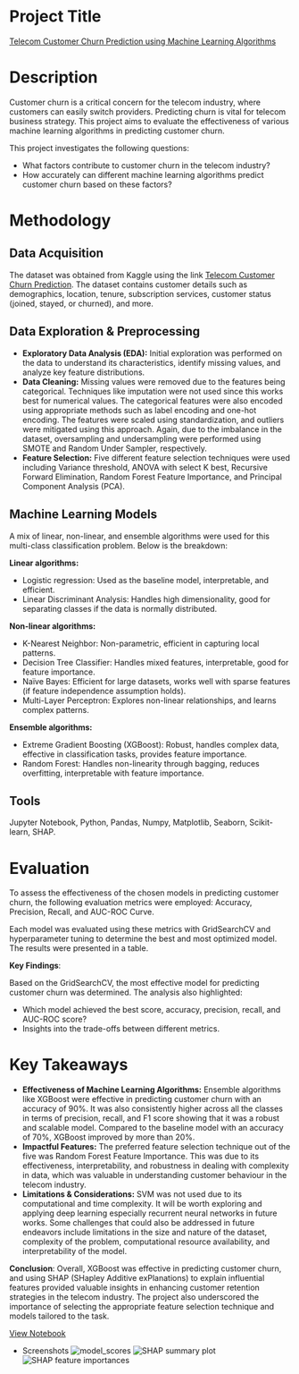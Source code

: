 # Project Title
[Telecom Customer Churn Prediction using Machine Learning Algorithms](https://www.kaggle.com/code/bigibraeh/customer-churn-prediction)

# Description 
Customer churn is a critical concern for the telecom industry, where customers can easily switch providers. Predicting churn is vital for telecom business strategy. This project aims to evaluate the effectiveness of various machine learning algorithms in predicting customer churn.

This project investigates the following questions:

* What factors contribute to customer churn in the telecom industry?
* How accurately can different machine learning algorithms predict customer churn based on these factors?

# Methodology
## Data Acquisition
The dataset was obtained from Kaggle using the link [Telecom Customer Churn Prediction](https://www.kaggle.com/datasets/shilongzhuang/telecom-customer-churn-by-maven-analytics). The dataset contains customer details such as demographics, location, tenure, subscription services, customer status (joined, stayed, or churned), and more.

## Data Exploration & Preprocessing
* **Exploratory Data Analysis (EDA):** Initial exploration was performed on the data to understand its characteristics, identify missing values, and analyze key feature distributions.
* **Data Cleaning:** Missing values were removed due to the features being categorical. Techniques like imputation were not used since this works best for numerical values. The categorical features were also encoded using appropriate methods such as label encoding and one-hot encoding. The features were scaled using standardization, and outliers were mitigated using this approach. Again, due to the imbalance in the dataset, oversampling and undersampling were performed using SMOTE and Random Under Sampler, respectively.
* **Feature Selection:** Five different feature selection techniques were used including Variance threshold, ANOVA with select K best, Recursive Forward Elimination, Random Forest Feature Importance, and Principal Component Analysis (PCA).


## Machine Learning Models
A mix of linear, non-linear, and ensemble algorithms were used for this multi-class classification problem. Below is the breakdown:

**Linear algorithms:** 
* Logistic regression: Used as the baseline model, interpretable, and efficient.  
* Linear Discriminant Analysis: Handles high dimensionality, good for separating classes if the data is normally distributed.
 
**Non-linear algorithms:** 
* K-Nearest Neighbor: Non-parametric, efficient in capturing local patterns.
*  Decision Tree Classifier: Handles mixed features, interpretable, good for feature importance.
* Naïve Bayes: Efficient for large datasets, works well with sparse features (if feature independence assumption holds).
* Multi-Layer Perceptron: Explores non-linear relationships, and learns complex patterns.
  
**Ensemble algorithms:** 
* Extreme Gradient Boosting (XGBoost): Robust, handles complex data, effective in classification tasks, provides feature importance.
* Random Forest: Handles non-linearity through bagging, reduces overfitting, interpretable with feature importance.

## Tools
Jupyter Notebook, Python, Pandas, Numpy, Matplotlib, Seaborn, Scikit-learn, SHAP.

# Evaluation
To assess the effectiveness of the chosen models in predicting customer churn, the following evaluation metrics were employed: Accuracy, Precision, Recall, and AUC-ROC Curve.

Each model was evaluated using these metrics with GridSearchCV and hyperparameter tuning to determine the best and most optimized model. The results were presented in a table.

**Key Findings**:

Based on the GridSearchCV, the most effective model for predicting customer churn was determined. The analysis also highlighted:

* Which model achieved the best score, accuracy, precision, recall, and AUC-ROC score?
* Insights into the trade-offs between different metrics.

# Key Takeaways

* **Effectiveness of Machine Learning Algorithms:** Ensemble algorithms like XGBoost were effective in predicting customer churn with an accuracy of 90%. It was also consistently higher across all the classes in terms of precision, recall, and F1 score showing that it was a robust and scalable model. Compared to the baseline model with an accuracy of 70%, XGBoost improved by more than 20%.  
* **Impactful Features:** The preferred feature selection technique out of the five was Random Forest Feature Importance. This was due to its effectiveness, interpretability, and robustness in dealing with complexity in data, which was valuable in understanding customer behaviour in the telecom industry.  
* **Limitations & Considerations:** SVM was not used due to its computational and time complexity. It will be worth exploring and applying deep learning especially recurrent neural networks in future works. Some challenges that could also be addressed in future endeavors include limitations in the size and nature of the dataset, complexity of the problem, computational resource availability, and interpretability of the model.

**Conclusion**: Overall, XGBoost was effective in predicting customer churn, and using SHAP (SHapley Additive exPlanations) to explain influential features provided valuable insights in enhancing customer retention strategies in the telecom industry. The project also underscored the importance of selecting the appropriate feature selection technique and models tailored to the task. 

[View Notebook](https://www.kaggle.com/code/bigibraeh/customer-churn-prediction)

* Screenshots
![model_scores](https://github.com/ibraeh/Telecom-Churn-Prediction-ML/assets/29314702/213e83e8-19b4-45c5-a91a-fb31abace5f7)
![SHAP summary plot](https://github.com/ibraeh/Telecom-Churn-Prediction-ML/assets/29314702/cc07f4c7-dfc4-4138-a309-2682585b98a5)
![SHAP feature importances](https://github.com/ibraeh/Telecom-Churn-Prediction-ML/assets/29314702/fb686a26-53a5-4029-b184-8d9dbe8d0b0f)
